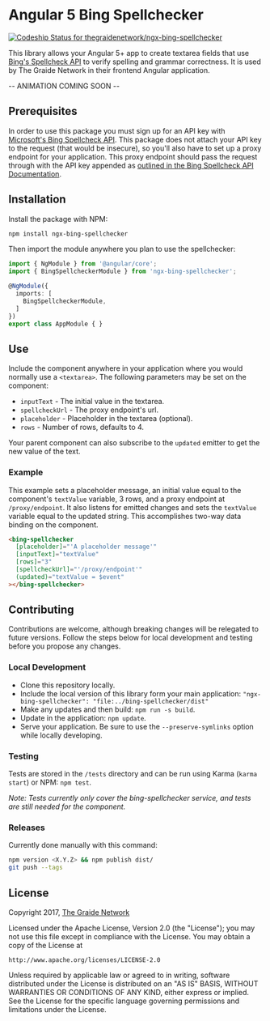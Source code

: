 # Angular 5 Bing Spellchecker

[ ![Codeship Status for thegraidenetwork/ngx-bing-spellchecker](https://app.codeship.com/projects/8c3e2310-a6c5-0135-9962-3a5d1d8055ee/status?branch=master)](https://app.codeship.com/projects/255625)

This library allows your Angular 5+ app to create textarea fields that use [Bing's Spellcheck API](https://azure.microsoft.com/en-us/services/cognitive-services/spell-check/) to verify spelling and grammar correctness. It is used by The Graide Network in their frontend Angular application.

-- ANIMATION COMING SOON --

## Prerequisites

In order to use this package you must sign up for an API key with [Microsoft's Bing Spellcheck API](https://azure.microsoft.com/en-us/services/cognitive-services/spell-check/). This package does not attach your API key to the request (that would be insecure), so you'll also have to set up a proxy endpoint for your application. This proxy endpoint should pass the request through with the API key appended as [outlined in the Bing Spellcheck API Documentation](https://docs.microsoft.com/en-us/rest/api/cognitiveservices/bing-spell-check-api-v7-reference).

## Installation

Install the package with NPM:

```bash
npm install ngx-bing-spellchecker
```

Then import the module anywhere you plan to use the spellchecker:

```typescript
import { NgModule } from '@angular/core';
import { BingSpellcheckerModule } from 'ngx-bing-spellchecker';

@NgModule({
  imports: [
    BingSpellcheckerModule,
  ]
})
export class AppModule { }
```

## Use

Include the component anywhere in your application where you would normally use a `<textarea>`. The following parameters may be set on the component:

- `inputText` - The initial value in the textarea.
- `spellcheckUrl` - The proxy endpoint's url.
- `placeholder` - Placeholder in the textarea (optional).
- `rows` - Number of rows, defaults to 4.

Your parent component can also subscribe to the `updated` emitter to get the new value of the text.

### Example

This example sets a placeholder message, an initial value equal to the component's `textValue` variable, 3 rows, and a proxy endpoint at `/proxy/endpoint`. It also listens for emitted changes and sets the `textValue` variable equal to the updated string. This accomplishes two-way data binding on the component.

```html
<bing-spellchecker
  [placeholder]="'A placeholder message'"
  [inputText]="textValue"
  [rows]="3"
  [spellcheckUrl]="'/proxy/endpoint'"
  (updated)="textValue = $event"
></bing-spellchecker>
```

## Contributing

Contributions are welcome, although breaking changes will be relegated to future versions. Follow the steps below for local development and testing before you propose any changes.

### Local Development

- Clone this repository locally.
- Include the local version of this library form your main application: `"ngx-bing-spellchecker": "file:../bing-spellchecker/dist"`
- Make any updates and then build: `npm run -s build`.
- Update in the application: `npm update`.
- Serve your application. Be sure to use the `--preserve-symlinks` option while locally developing.

### Testing

Tests are stored in the `/tests` directory and can be run using Karma (`karma start`) or NPM: `npm test`.

*Note: Tests currently only cover the bing-spellchecker service, and tests are still needed for the component.*

### Releases

Currently done manually with this command:

```bash
npm version <X.Y.Z> && npm publish dist/
git push --tags
```

## License

Copyright 2017, [The Graide Network](https://www.thegraidenetwork.com/)

Licensed under the Apache License, Version 2.0 (the "License");
you may not use this file except in compliance with the License.
You may obtain a copy of the License at

    http://www.apache.org/licenses/LICENSE-2.0

Unless required by applicable law or agreed to in writing, software
distributed under the License is distributed on an "AS IS" BASIS,
WITHOUT WARRANTIES OR CONDITIONS OF ANY KIND, either express or implied.
See the License for the specific language governing permissions and
limitations under the License.
